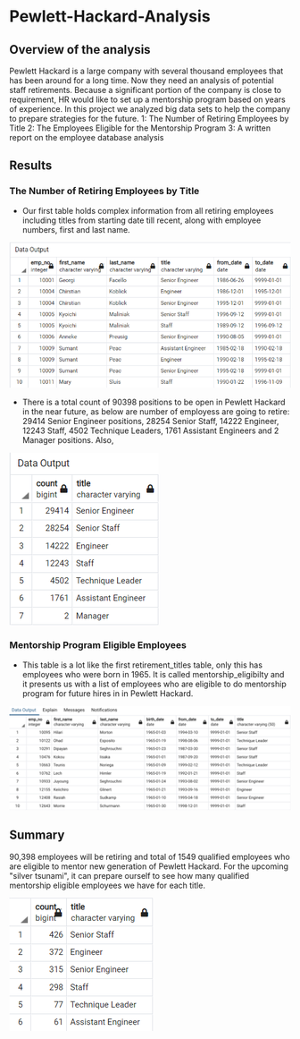 # Pewlett-Hackard-Analysis

## Overview of the analysis
Pewlett Hackard is a large company with several thousand employees that has been around for a long time. Now they need an analysis of potential staff retirements. Because a significant portion of the company is close to requirement, HR would like to set up a mentorship program based on years of experience. In this project we analyzed big data sets to help the company to prepare strategies for the future.
1: The Number of Retiring Employees by Title
2: The Employees Eligible for the Mentorship Program
3: A written report on the employee database analysis

## Results
### The Number of Retiring Employees by Title
- Our first table holds complex information from all retiring employees including titles from starting date till recent, along with employee numbers, first and last name.

![retirement_titles.](https://github.com/Anuradha0/Pewlett_Hackard_Analysis/blob/main/Images/retirement_titles.png)

- There is a total count of 90398 positions to be open in Pewlett Hackard in the near future, as below are number of employess are going to retire:
29414 Senior Engineer positions, 28254 Senior Staff, 14222 Engineer, 12243 Staff, 4502 Technique Leaders, 1761 Assistant Engineers and 2 Manager positions.
Also,

![retiring_titles.](https://github.com/kossakova/Pewlett-Hackard-Analysis/blob/main/PNG/retiring_titles.png)

### Mentorship Program Eligible Employees 

- This table is a lot like the first retirement_titles table, only this has employees who were born in 1965. It is called mentorship_eligibilty and it presents us with a list of employees who are eligible to do mentorship program for future hires in in Pewlett Hackard.  

![mentorship_eligibilty.](https://github.com/kossakova/Pewlett-Hackard-Analysis/blob/main/PNG/mentorship_eligibilty.png)

## Summary

90,398 employees will be retiring and total of 1549 qualified employees who are eligible to mentor new generation of Pewlett Hackard. For the upcoming "silver tsunami", it can prepare ourself to see how many qualified mentorship eligible employees we have for each title.

![mentorship_eligibilty_titles.](https://github.com/kossakova/Pewlett-Hackard-Analysis/blob/main/PNG/mentorship_eligibilty_titles.png)
